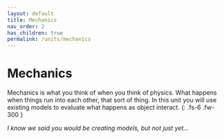 ```yaml
---
layout: default
title: Mechanics
nav_order: 2
has_children: true
permalink: /units/mechanics
---
```


# Mechanics
Mechanics is what you think of when you think of physics.
What happens when things run into each other, that sort of thing.
In this unit you will use existing models to evaluate what happens as object interact.
{: .fs-6 .fw-300 }

*I know we said you would be creating models, but not just yet...*
